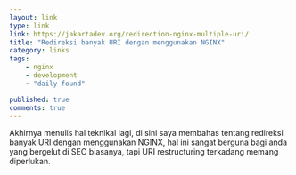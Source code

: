 ```yaml
---
layout: link
type: link
link: https://jakartadev.org/redirection-nginx-multiple-uri/
title: "Redireksi banyak URI dengan menggunakan NGINX"
category: links
tags: 
    - nginx
    - development
    - "daily found"

published: true
comments: true
---
```


Akhirnya menulis hal teknikal lagi, di sini saya membahas tentang redireksi banyak URI dengan menggunakan NGINX, hal ini sangat berguna bagi anda yang bergelut di SEO biasanya, tapi URI restructuring terkadang memang diperlukan.